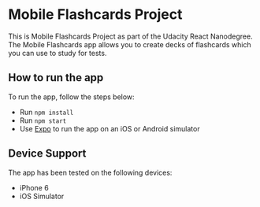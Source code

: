 # Mobile Flashcards Project

This is Mobile Flashcards Project as part of the Udacity React Nanodegree.
The Mobile Flashcards app allows you to create decks of flashcards which you can use to study for tests. 

## How to run the app
To run the app, follow the steps below:

* Run `npm install`
* Run `npm start`
* Use [Expo](https://expo.io/) to run the app on an iOS or Android simulator


## Device Support
The app has been tested on the following devices:

 - iPhone 6
 - iOS Simulator